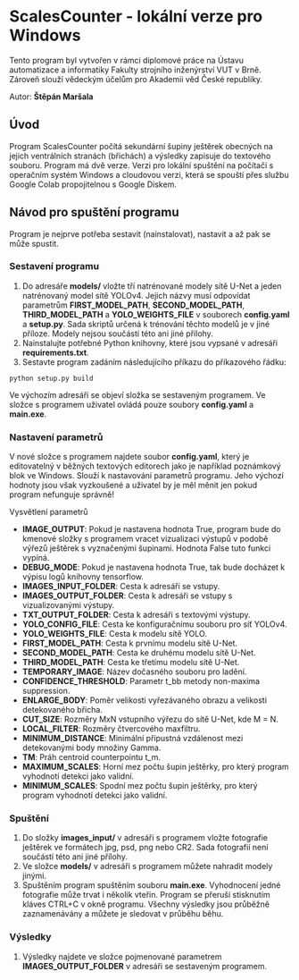 # **ScalesCounter** - lokální verze pro Windows
Tento program byl vytvořen v rámci diplomové práce na Ústavu automatizace a informatiky Fakulty strojního inženýrství VUT v Brně. Zároveň slouží vědeckým účelům pro Akademii věd České republiky.

Autor: **Štěpán Maršala**

## Úvod
Program ScalesCounter počítá sekundární šupiny ještěrek obecných na jejich ventrálních stranách (břichách) a výsledky zapisuje do textového souboru. Program má dvě verze. Verzi pro lokální spuštění na počítači s operačním systém Windows a cloudovou verzi, která se spouští přes službu Google Colab propojitelnou s Google Diskem.

## Návod pro spuštění programu
Program je nejprve potřeba sestavit (nainstalovat), nastavit a až pak se může spustit.

### Sestavení programu
1.   Do adresáře **models/** vložte tří natrénované modely sítě U-Net a jeden natrénovaný model sítě YOLOv4. Jejich názvy musí odpovídat parametrům **FIRST_MODEL_PATH**, **SECOND_MODEL_PATH**, **THIRD_MODEL_PATH** a **YOLO_WEIGHTS_FILE** v souborech **config.yaml** a **setup.py**. Sada skriptů určená k trénování těchto modelů je v jiné příloze. Modely nejsou součástí této ani jiné přílohy.
2. Nainstalujte potřebné Python knihovny, které jsou vypsané v adresáři **requirements.txt**.
3. Sestavte program zadáním následujícího příkazu do příkazového řádku:
```console
python setup.py build
```
Ve výchozím adresáři se objeví složka se sestaveným programem. Ve složce s programem uživatel ovládá pouze soubory **config.yaml** a **main.exe**.

### Nastavení parametrů
V nové složce s programem najdete soubor **config.yaml**, který je editovatelný v běžných textových editorech jako je například poznámkový blok ve Windows. Slouží k nastavování parametrů programu. Jeho výchozí hodnoty jsou však vyzkoušené a uživatel by je měl měnit jen pokud program nefunguje správně!

Vysvětlení parametrů
- **IMAGE_OUTPUT**:  Pokud je nastavena hodnota True, program bude do kmenové složky s programem vracet vizualizaci výstupů v podobě výřezů ještěrek s vyznačenými šupinami. Hodnota False tuto funkci vypíná.
- **DEBUG_MODE**: Pokud je nastavena hodnota True, tak bude docházet k výpisu logů knihovny tensorflow.
- **IMAGES_INPUT_FOLDER**: Cesta k adresáři se vstupy.  
- **IMAGES_OUTPUT_FOLDER**: Cesta k adresáři se vstupy s vizualizovanými výstupy. 
- **TXT_OUTPUT_FOLDER**: Cesta k adresáři s textovými výstupy.
- **YOLO_CONFIG_FILE**: Cesta ke konfiguračnímu souboru pro síť YOLOv4.
- **YOLO_WEIGHTS_FILE**: Cesta k modelu sítě YOLO.
- **FIRST_MODEL_PATH**: Cesta k prvnímu modelu sítě U-Net.
- **SECOND_MODEL_PATH**: Cesta ke druhému modelu sítě U-Net.
- **THIRD_MODEL_PATH**: Cesta ke třetímu modelu sítě U-Net.
- **TEMPORARY_IMAGE**: Název dočasného souboru pro ladění.
- **CONFIDENCE_THRESHOLD**: Parametr t_bb metody non-maxima suppression.
- **ENLARGE_BODY**: Poměr velikosti vyřezávaného obrazu a velikosti detekovaného břicha.
- **CUT_SIZE**: Rozměry MxN vstupního výřezu do sítě U-Net, kde M = N.
- **LOCAL_FILTER**: Rozměry čtvercového maxfiltru.
- **MINIMUM_DISTANCE**: Minimální přípustná vzdálenost mezi detekovanými body množiny Gamma.
- **TM**: Práh centroid counterpointu t_m.
- **MAXIMUM_SCALES**: Horní mez počtu šupin ještěrky, pro který program vyhodnotí detekci jako validní.
- **MINIMUM_SCALES**: Spodní mez počtu šupin ještěrky, pro který program vyhodnotí detekci jako validní.

### Spuštění
1.   Do složky **images_input/** v adresáři s programem vložte fotografie ještěrek ve formátech jpg, psd, png nebo CR2. Sada fotografií není součástí této ani jiné přílohy.
2.   Ve složce **models/** v adresáři s programem můžete nahradit modely jinými.
3.   Spuštěním program spuštěním souboru **main.exe**. Vyhodnocení jedné fotografie může trvat i několik vteřin. Program se přeruší stisknutím kláves CTRL+C v okně programu. Všechny výsledky jsou průběžně zaznamenávány a můžete je sledovat v průběhu běhu.

### Výsledky
1.   Výsledky najdete ve složce pojmenované parametrem **IMAGES_OUTPUT_FOLDER** v adresáři se sestaveným programem.
